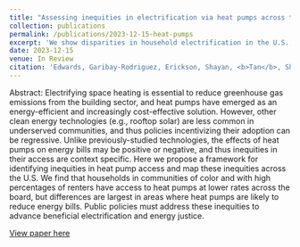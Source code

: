```yaml
---
title: "Assessing inequities in electrification via heat pumps across the U.S"
collection: publications
permalink: /publications/2023-12-15-heat-pumps
excerpt: 'We show disparities in household electrification in the U.S., through lower rates of heat pumps among communities of color and renters.'
date: 2023-12-15
venue: In Review
citation: 'Edwards, Garibay-Rodriguez, Erickson, Shayan, <b>Tan</b>, Shen, Qiu, Liu, “Assessing inequities in heat pump adoption across the U.S.,” in review.'
---
```

Abstract: Electrifying space heating is essential to reduce greenhouse gas emissions from the building sector, and heat pumps have emerged as an energy-efficient and increasingly cost-effective solution. However, other clean energy technologies (e.g., rooftop solar) are less common in underserved communities, and thus policies incentivizing their adoption can be regressive. Unlike previously-studied technologies, the effects of heat pumps on energy bills may be positive or negative, and thus inequities in their access are context specific. Here we propose a framework for identifying inequities in heat pump access and map these inequities across the U.S. We find that households in communities of color and with high percentages of renters have access to heat pumps at lower rates across the board, but differences are largest in areas where heat pumps are likely to reduce energy bills. Public policies must address these inequities to advance beneficial electrification and energy justice.

[View paper here](https://arxiv.org/abs/2305.16488)
